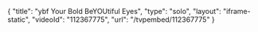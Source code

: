 {
    "title": "ybf Your Bold   BeYOUtiful Eyes",
    "type": "solo",
    "layout": "iframe-static",
    "videoId": "112367775",
    "url": "\/tvpembed\/112367775"
}